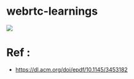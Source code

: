 # webrtc-learnings

[![](http://img.youtube.com/vi/SsN4gl_wV_8/0.jpg)](http://www.youtube.com/watch?v=SsN4gl_wV_8 "")

# Ref :
- https://dl.acm.org/doi/epdf/10.1145/3453182
